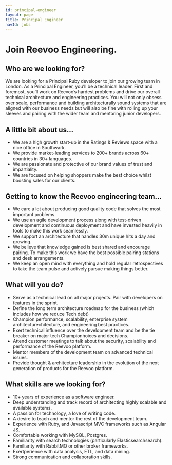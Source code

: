 ```yaml
---
id: principal-engineer
layout: page
title: Principal Engineer
navId: jobs
---
```


# Join Reevoo Engineering.

## Who are we looking for?
We are looking for a Principal Ruby developer to join our growing team in London. As a Principal Engineer, you’ll be a technical leader. First and foremost, you’ll work on Reevoo’s hardest problems and drive our overall technical architecture and engineering practices. You will not only obsess over scale, performance and building architecturally sound systems that are aligned with our business needs but will also be fine with rolling up your sleeves and pairing with the wider team and mentoring junior developers.

## A little bit about us…
+ We are a high growth start-up in the Ratings & Reviews space with a nice office in Southwark.
+ We provide market-leading services to 200+ brands across 60+ countries in 30+ languages.
+ We are passionate and protective of our brand values of trust and impartiality.
+ We are focused on helping shoppers make the best choice whilst boosting sales for our clients.

## Getting to know the Reevoo engineering team…
+ We care a lot about producing good quality code that solves the most important problems.
+ We use an agile development process along with test-driven development and continuous deployment and have invested heavily in tools to make this work seamlessly.
+ We support an architecture that handles 30m unique hits a day and growing.
+ We believe that knowledge gained is best shared and encourage pairing. To make this work we have the best possible pairing stations and desk arrangements.
+ We keep an open mind with everything and hold regular retrospectives to take the team pulse and actively pursue making things better.

## What will you do?
+ Serve as a technical lead on all major projects. Pair with developers on features in the sprint.
+ Define the long term architecture roadmap for the business (which includes how we reduce  Tech debt)
+ Champion performance, scalability, enterprise system architecturechitecture, and engineering best practices.
+ Exert technical influence over the development team and be the tie breaker on major tech Championhoices and decisions.
+ Attend customer meetings to talk about the security, scalability and performance of the Reevoo platform.
+ Mentor members of the development team on advanced technical issues.
+ Provide thought & architecture leadership in the evolution of the next generation of products for the Reevoo platform.

## What skills are we looking for?
+ 10+ years of experience as a software engineer.
+ Deep understanding and track record of architecting highly scalable and available systems.
+ A passion for technology, a love of writing code.
+ A desire to teach and mentor the rest of the development team.
+ Experience with Ruby, and Javascript MVC frameworks such as Angular JS.
+ Comfortable working with MySQL, Postgres.
+ Familiarity with search technologies (particularly Elasticsearchsearch).
+ Familiarity with RabbitMQ or other broker frameworks.
+ Exertperience with data analysis, ETL, and data mining.
+ Strong communication and collaboration skills.

